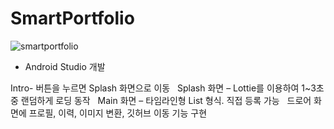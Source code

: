 # SmartPortfolio

![smartportfolio](https://github.com/user-attachments/assets/e5000770-3998-4365-bdf1-326b6e5e15c5)

- Android Studio 개발

Intro- 버튼을 누르면 Splash 화면으로 이동 &nbsp;
Splash 화면 – Lottie를 이용하여 1~3초 중 랜덤하게 로딩 동작 &nbsp;
Main 화면 – 타임라인형 List 형식. 직접 등록 가능 &nbsp;
드로어 화면에 프로필, 이력, 이미지 변환, 깃허브 이동 기능 구현 &nbsp;
